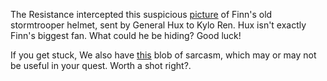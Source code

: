 The Resistance intercepted this suspicious [picture](${finn.jpg}) of Finn's old stormtrooper helmet, sent by General Hux to Kylo Ren. Hux isn't exactly Finn's biggest fan. What could he be hiding? Good luck!

If you get stuck, We also have [this](${help.txt}) blob of sarcasm, which may or may not be useful in your quest. Worth a shot right?. 
